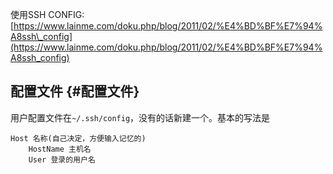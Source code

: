 使用SSH CONFIG: [https://www.lainme.com/doku.php/blog/2011/02/%E4%BD%BF%E7%94%A8ssh\_config](https://www.lainme.com/doku.php/blog/2011/02/%E4%BD%BF%E7%94%A8ssh_config)

## 配置文件 {#配置文件}

用户配置文件在`~/.ssh/config`，没有的话新建一个。基本的写法是

```
Host 名称(自己决定，方便输入记忆的)
    HostName 主机名
    User 登录的用户名
```





